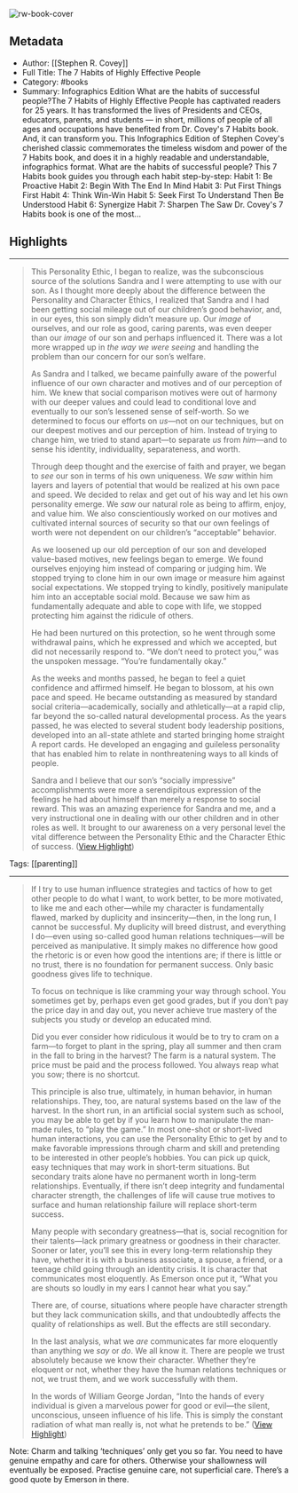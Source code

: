 ![rw-book-cover](https://readwise-assets.s3.amazonaws.com/static/images/article2.74d541386bbf.png)

## Metadata
- Author: [[Stephen R. Covey]]
- Full Title: The 7 Habits of Highly Effective People
- Category: #books
- Summary: Infographics Edition  What are the habits of successful people?The 7 Habits of Highly Effective People has captivated readers for 25 years. It has transformed the lives of Presidents and CEOs, educators, parents, and students — in short, millions of people of all ages and occupations have benefited from Dr. Covey's 7 Habits book. And, it can transform you.  This Infographics Edition of Stephen Covey's cherished classic commemorates the timeless wisdom and power of the 7 Habits book, and does it in a highly readable and understandable, infographics format.  What are the habits of successful people? This 7 Habits book guides you through each habit step-by-step: Habit 1: Be Proactive Habit 2: Begin With The End In Mind Habit 3: Put First Things First Habit 4: Think Win-Win Habit 5: Seek First To Understand Then Be Understood Habit 6: Synergize Habit 7: Sharpen The Saw Dr. Covey's 7 Habits book is one of the most...

## Highlights
***

> This Personality Ethic, I began to realize, was the subconscious source of the solutions Sandra and I were attempting to use with our son. As I thought more deeply about the difference between the Personality and Character Ethics, I realized that Sandra and I had been getting social mileage out of our children’s good behavior, and, in our eyes, this son simply didn’t measure up. Our *image* of ourselves, and our role as good, caring parents, was even deeper than our *image* of our son and perhaps influenced it. There was a lot more wrapped up in *the way we were seeing* and handling the problem than our concern for our son’s welfare.
>
> As Sandra and I talked, we became painfully aware of the powerful influence of our own character and motives and of our perception of him. We knew that social comparison motives were out of harmony with our deeper values and could lead to conditional love and eventually to our son’s lessened sense of self-worth. So we determined to focus our efforts on *us*—not on our techniques, but on our deepest motives and our perception of him. Instead of trying to change him, we tried to stand apart—to separate *us* from *him*—and to sense his identity, individuality, separateness, and worth.
>
> Through deep thought and the exercise of faith and prayer, we began to *see* our son in terms of his own uniqueness. We *saw* within him layers and layers of potential that would be realized at his own pace and speed. We decided to relax and get out of his way and let his own personality emerge. We *saw* our natural role as being to affirm, enjoy, and value him. We also conscientiously worked on our motives and cultivated internal sources of security so that our own feelings of worth were not dependent on our children’s “acceptable” behavior.
>
> As we loosened up our old perception of our son and developed value-based motives, new feelings began to emerge. We found ourselves enjoying him instead of comparing or judging him. We stopped trying to clone him in our own image or measure him against social expectations. We stopped trying to kindly, positively manipulate him into an acceptable social mold. Because we saw him as fundamentally adequate and able to cope with life, we stopped protecting him against the ridicule of others.
>
> He had been nurtured on this protection, so he went through some withdrawal pains, which he expressed and which we accepted, but did not necessarily respond to. “We don’t need to protect you,” was the unspoken message. “You’re fundamentally okay.”
>
> As the weeks and months passed, he began to feel a quiet confidence and affirmed himself. He began to blossom, at his own pace and speed. He became outstanding as measured by standard social criteria—academically, socially and athletically—at a rapid clip, far beyond the so-called natural developmental process. As the years passed, he was elected to several student body leadership positions, developed into an all-state athlete and started bringing home straight A report cards. He developed an engaging and guileless personality that has enabled him to relate in nonthreatening ways to all kinds of people.
>
> Sandra and I believe that our son’s “socially impressive” accomplishments were more a serendipitous expression of the feelings he had about himself than merely a response to social reward. This was an amazing experience for Sandra and me, and a very instructional one in dealing with our other children and in other roles as well. It brought to our awareness on a very personal level the vital difference between the Personality Ethic and the Character Ethic of success. ([View Highlight](https://read.readwise.io/read/01gk4e51yhdg5w25shr8dkhadt))

Tags: [[parenting]] 

***

> If I try to use human influence strategies and tactics of how to get other people to do what I want, to work better, to be more motivated, to like me and each other—while my character is fundamentally flawed, marked by duplicity and insincerity—then, in the long run, I cannot be successful. My duplicity will breed distrust, and everything I do—even using so-called good human relations techniques—will be perceived as manipulative. It simply makes no difference how good the rhetoric is or even how good the intentions are; if there is little or no trust, there is no foundation for permanent success. Only basic goodness gives life to technique.
>
> To focus on technique is like cramming your way through school. You sometimes get by, perhaps even get good grades, but if you don’t pay the price day in and day out, you never achieve true mastery of the subjects you study or develop an educated mind.
>
> Did you ever consider how ridiculous it would be to try to cram on a farm—to forget to plant in the spring, play all summer and then cram in the fall to bring in the harvest? The farm is a natural system. The price must be paid and the process followed. You always reap what you sow; there is no shortcut.
>
> This principle is also true, ultimately, in human behavior, in human relationships. They, too, are natural systems based on the law of the harvest. In the short run, in an artificial social system such as school, you may be able to get by if you learn how to manipulate the man-made rules, to “play the game.” In most one-shot or short-lived human interactions, you can use the Personality Ethic to get by and to make favorable impressions through charm and skill and pretending to be interested in other people’s hobbies. You can pick up quick, easy techniques that may work in short-term situations. But secondary traits alone have no permanent worth in long-term relationships. Eventually, if there isn’t deep integrity and fundamental character strength, the challenges of life will cause true motives to surface and human relationship failure will replace short-term success.
>
> Many people with secondary greatness—that is, social recognition for their talents—lack primary greatness or goodness in their character. Sooner or later, you’ll see this in every long-term relationship they have, whether it is with a business associate, a spouse, a friend, or a teenage child going through an identity crisis. It is character that communicates most eloquently. As Emerson once put it, “What you are shouts so loudly in my ears I cannot hear what you say.”
>
> There are, of course, situations where people have character strength but they lack communication skills, and that undoubtedly affects the quality of relationships as well. But the effects are still secondary.
>
> In the last analysis, what we *are* communicates far more eloquently than anything we *say* or *do*. We all know it. There are people we trust absolutely because we know their character. Whether they’re eloquent or not, whether they have the human relations techniques or not, we trust them, and we work successfully with them.
>
> In the words of William George Jordan, “Into the hands of every individual is given a marvelous power for good or evil—the silent, unconscious, unseen influence of his life. This is simply the constant radiation of what man really is, not what he pretends to be.” ([View Highlight](https://read.readwise.io/read/01gk4eb4bsdq4qpzgwwx0x70zy))

Note: Charm and talking ‘techniques’ only get you so far. You need to have genuine empathy and care for others. Otherwise your shallowness will eventually be exposed. Practise genuine care, not superficial care.
There’s a good quote by Emerson in there.

